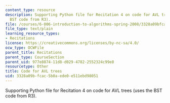 ```yaml
---
content_type: resource
description: Supporting Python file for Recitation 4 on code for AVL trees (uses the
  BST code from R3).
file: /courses/6-006-introduction-to-algorithms-spring-2008/3328a09bfcac5b0aede0e511ebd98051_avl_r.py
file_type: text/plain
learning_resource_types:
- Recitations
license: https://creativecommons.org/licenses/by-nc-sa/4.0/
ocw_type: OCWFile
parent_title: Recitations
parent_type: CourseSection
parent_uid: 977e8874-11d8-d029-4782-2552324c99e8
resourcetype: Other
title: Code for AVL trees
uid: 3328a09b-fcac-5b0a-ede0-e511ebd98051
---
```

Supporting Python file for Recitation 4 on code for AVL trees (uses the BST code from R3).